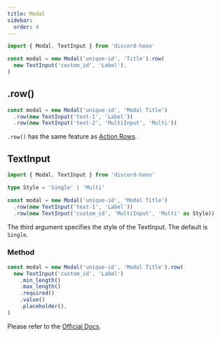 ```yaml
---
title: Modal
sidebar:
  order: 4
---
```


```ts "Modal" "TextInput"
import { Modal, TextInput } from 'discord-hono'

const modal = new Modal('unique-id', 'Title').row(
  new TextInput('custom_id', 'Label'),
)
```

## .row()

```ts "row"
const modal = new Modal('unique-id', 'Modal Title')
  .row(new TextInput('text-1', 'Label'))
  .row(new TextInput('text-2', 'MultiInput', 'Multi'))
```

`.row()` has the same feature as [Action Rows](https://discord.com/developers/docs/interactions/message-components#action-rows).

## TextInput

```ts "TextInput"
import { Modal, TextInput } from 'discord-hono'

type Style = 'Single' | 'Multi'

const modal = new Modal('unique-id', 'Modal Title')
  .row(new TextInput('text-1', 'Label'))
  .row(new TextInput('custom_id', 'MultiInput', 'Multi' as Style))
```

The third argument specifies the style of the TextInput. The default is `Single`.

### Method

```ts
const modal = new Modal('unique-id', 'Modal Title').row(
  new TextInput('custom_id', 'Label')
    .min_length()
    .max_length()
    .required()
    .value()
    .placeholder(),
)
```

Please refer to the [Official Docs](https://discord.com/developers/docs/interactions/message-components#text-input-object).
